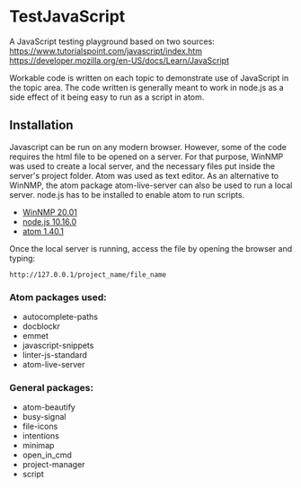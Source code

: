 # TestJavaScript

A JavaScript testing playground based on two sources:
https://www.tutorialspoint.com/javascript/index.htm
https://developer.mozilla.org/en-US/docs/Learn/JavaScript

Workable code is written on each topic to demonstrate use of JavaScript in the topic area. The code written is generally meant to work in node.js as a side effect of it being easy to run as a script in atom.

## Installation

Javascript can be run on any modern browser. However, some of the code requires the html file to be opened on a server. For that purpose, WinNMP was used to create a local server, and the necessary files put inside the server's project folder. Atom was used as text editor. As an alternative to WinNMP, the atom package atom-live-server can also be used to run a local server. node.js has to be installed to enable atom to run scripts.

* [WinNMP 20.01](https://winnmp.wtriple.com/)
* [node.js 10.16.0](https://nodejs.org/en/)
* [atom 1.40.1](https://atom.io/)

Once the local server is running, access the file by opening the browser and typing:

```
http://127.0.0.1/project_name/file_name
```

### Atom packages used:

* autocomplete-paths
* docblockr
* emmet
* javascript-snippets
* linter-js-standard
* atom-live-server

### General packages:

* atom-beautify
* busy-signal
* file-icons
* intentions
* minimap
* open_in_cmd
* project-manager
* script
